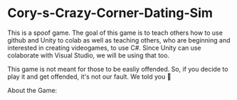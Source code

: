 # Cory-s-Crazy-Corner-Dating-Sim
This is a spoof game.
The goal of this game is to teach others how to use github and Unity to colab
as well as teaching others, who are beginning and interested in creating 
videogames, to use C#. Since Unity can use colaborate with Visual Studio, we will be using that too.

This game is not meant for those to be easliy offended.
So, if you decide to play it and get offended, it's not our fault.
We told you 💁

About the Game:


